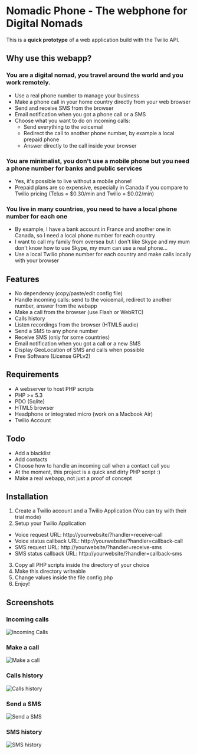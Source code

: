 Nomadic Phone - The webphone for Digital Nomads
===============================================

This is a **quick prototype** of a web application build with the Twilio API.

Why use this webapp?
--------------------

### You are a digital nomad, you travel around the world and you work remotely.

- Use a real phone number to manage your business
- Make a phone call in your home country directly from your web browser
- Send and receive SMS from the browser
- Email notification when you got a phone call or a SMS
- Choose what you want to do on incoming calls:
  - Send everything to the voicemail
  - Redirect the call to another phone number, by example a local prepaid phone
  - Answer directly to the call inside your browser

### You are minimalist, you don't use a mobile phone but you need a phone number for banks and public services

- Yes, it's possible to live without a mobile phone!
- Prepaid plans are so expensive, especially in Canada if you compare to Twilio pricing (Telus = $0.30/min and Twilio = $0.02/min)

### You live in many countries, you need to have a local phone number for each one

- By example, I have a bank account in France and another one in Canada, so I need a local phone number for each country
- I want to call my family from oversea but I don't like Skype and my mum don't know how to use Skype, my mum can use a real phone...
- Use a local Twilio phone number for each country and make calls locally with your browser

Features
--------

- No dependency (copy/paste/edit config file)
- Handle incoming calls: send to the voicemail, redirect to another number, answer from the webapp
- Make a call from the browser (use Flash or WebRTC)
- Calls history
- Listen recordings from the browser (HTML5 audio)
- Send a SMS to any phone number
- Receive SMS (only for some countries)
- Email notification when you got a call or a new SMS
- Display GeoLocation of SMS and calls when possible
- Free Software (License GPLv2)

Requirements
------------

- A webserver to host PHP scripts
- PHP >= 5.3
- PDO (Sqlite)
- HTML5 browser
- Headphone or integrated micro (work on a Macbook Air)
- Twilio Account

Todo
----

- Add a blacklist
- Add contacts
- Choose how to handle an incoming call when a contact call you
- At the moment, this project is a quick and dirty PHP script :)
- Make a real webapp, not just a proof of concept

Installation
------------

1. Create a Twilio account and a Twilio Application (You can try with their trial mode)
2. Setup your Twilio Application

  - Voice request URL: http://yourwebsite/?handler=receive-call
  - Voice status callback URL: http://yourwebsite/?handler=callback-call
  - SMS request URL: http://yourwebsite/?handler=receive-sms
  - SMS status callback URL: http://yourwebsite/?handler=callback-sms

3. Copy all PHP scripts inside the directory of your choice
4. Make this directory writeable
5. Change values inside the file config.php
6. Enjoy!

Screenshots
-----------

### Incoming calls

![Incoming Calls](https://raw.github.com/fguillot/NomadicPhone/master/screenshots/incoming_calls.png "Incoming calls")

### Make a call

![Make a call](https://raw.github.com/fguillot/NomadicPhone/master/screenshots/make_call.png "Make a call")

### Calls history

![Calls history](https://raw.github.com/fguillot/NomadicPhone/master/screenshots/calls_history.png "Calls history")

### Send a SMS

![Send a SMS](https://raw.github.com/fguillot/NomadicPhone/master/screenshots/send_sms.png "Send a SMS")

### SMS history

![SMS history](https://raw.github.com/fguillot/NomadicPhone/master/screenshots/sms_history.png "SMS history")